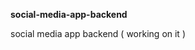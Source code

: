**social-media-app-backend**             
        
social media app backend ( working on it )      
   
  
 
